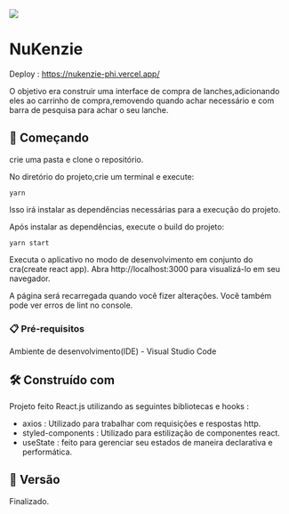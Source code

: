 <div style = "display : flex;align-items : center">
 <img src = "https://img.shields.io/badge/React-20232A?style=for-the-badge&logo=react&logoColor=61DAFB">
</div>


# NuKenzie

Deploy : https://nukenzie-phi.vercel.app/
 
O objetivo era construir  uma interface de compra de lanches,adicionando eles ao carrinho de  compra,removendo quando achar necessário e com barra de pesquisa para  achar o seu lanche.

## 🚀 Começando

crie uma pasta e clone o repositório.

No diretório do projeto,crie um terminal e execute:

```
yarn
```
Isso irá instalar as dependências necessárias para a execução do projeto. 

Após instalar as dependências, execute o build do projeto:

```
yarn start
```

Executa o aplicativo no modo de desenvolvimento em conjunto do cra(create react app).
Abra http://localhost:3000 para visualizá-lo em seu navegador.

A página será recarregada quando você fizer alterações.
Você também pode ver erros de lint no console. 

### 📋 Pré-requisitos

Ambiente de desenvolvimento(IDE) - Visual Studio Code

## 🛠️ Construído com

Projeto feito React.js utilizando as seguintes bibliotecas e hooks :

  * axios : Utilizado para trabalhar com requisições e respostas http.
  * styled-components : Utilizado para estilização de componentes react.
  * useState : feito para gerenciar seu estados de maneira declarativa e performática.
  
## 📌 Versão

 Finalizado.
